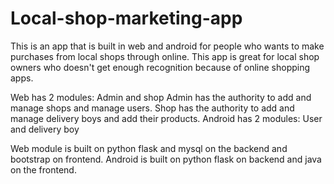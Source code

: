 # Local-shop-marketing-app
This is an app that is built in web and android for people who wants to make purchases from local shops through online. This app is great for local shop owners who doesn't get enough recognition because of online shopping apps.

Web has 2 modules: Admin and shop
Admin has the authority to add and manage shops and manage users.
Shop has the authority to add and manage delivery boys and add their products.
Android has 2 modules: User and delivery boy

Web module is built on python flask and mysql on the backend and bootstrap on frontend. 
Android is built on python flask on backend and java on the frontend.


